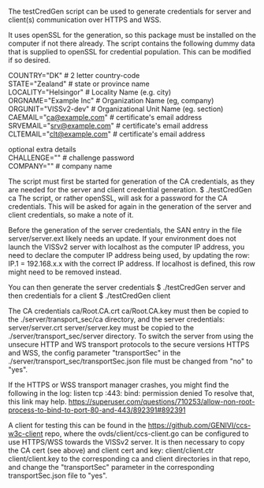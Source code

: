 The testCredGen script can be used to generate credentials for server and client(s) communication over HTTPS and WSS. 

It uses openSSL for the generation, so this package must be installed on the computer if not there already.
The script contains the following dummy data that is supplied to openSSL for credential population. 
This can be modified if so desired.

COUNTRY="DK"                # 2 letter country-code<br>
STATE="Zealand"             # state or province name<br>
LOCALITY="Helsingor"        # Locality Name (e.g. city)<br>
ORGNAME="Example Inc"       # Organization Name (eg, company)<br>
ORGUNIT="VISSv2-dev"        # Organizational Unit Name (eg. section)<br>
CAEMAIL="ca@example.com"    # certificate's email address<br>
SRVEMAIL="srv@example.com"  # certificate's email address<br>
CLTEMAIL="clt@example.com"  # certificate's email address<br>

optional extra details<br>
CHALLENGE=""                # challenge password<br>
COMPANY=""                  # company name<br>


The script must first be started for generation of the CA credentials, as they are needed for the server and client credential generation. 
$ ./testCredGen ca
The script, or rather openSSL, will ask for a password for the CA credentials. 
This will be asked for again in the generation of the server and client credentials, so make a note of it.

Before the generation of the server credentials, the SAN entry in the file server/server.ext likely needs an update. 
If your environment does not launch the VISSv2 server with localhost as the computer IP address, 
you need to declare the computer IP address being used, by updating the row:
IP.1 = 192.168.x.x
with the correct IP address. 
If localhost is defined, this row might need to be removed instead.

You can then generate the server credentials
$ ./testCredGen server
and then credentials for a client
$ ./testCredGen client

The CA credentials 
ca/Root.CA.crt
ca/Root.CA.key
must then be copied to the ./server/transport_sec/ca directory,
and the server credentials:
server/server.crt
server/server.key
must be copied to the ./server/transport_sec/server directory.
To switch the server from using the unsecure HTTP and WS transport protocols to the secure versions HTTPS and WSS, 
the config parameter "transportSec" in the ./server/transport_sec/transportSec.json file must be changed from "no" to "yes". 

If the HTTPS or WSS transport manager crashes, you might find the following in the log:
listen tcp :443: bind: permission denied
To resolve that, this link may help.
https://superuser.com/questions/710253/allow-non-root-process-to-bind-to-port-80-and-443/892391#892391

A client for testing this can be found in the https://github.com/GENIVI/ccs-w3c-client repo, where the ovds/client/ccs-client.go
can be configured to use HTTPS/WSS towards the VISSv2 server. 
It is then necessary to copy the CA cert (see above) and client cert and key:
client/client.ctr
client/client.key
to the corresponding ca and client directories in that repo, 
and change the "transportSec" parameter in the corresponding transportSec.json file to "yes".



